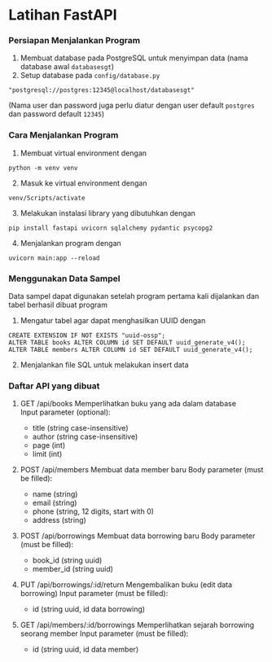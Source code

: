 # Latihan FastAPI
### Persiapan Menjalankan Program
1. Membuat database pada PostgreSQL untuk menyimpan data (nama database awal `databasesgt`)
2. Setup database pada `config/database.py`
```
"postgresql://postgres:12345@localhost/databasesgt"
```
(Nama user dan password juga perlu diatur dengan user default `postgres` dan password default `12345`)

### Cara Menjalankan Program
1. Membuat virtual environment dengan
```
python -m venv venv
```

2. Masuk ke virtual environment dengan
```
venv/Scripts/activate
```

3. Melakukan instalasi library yang dibutuhkan dengan
```
pip install fastapi uvicorn sqlalchemy pydantic psycopg2
```

4. Menjalankan program dengan
```
uvicorn main:app --reload
```

### Menggunakan Data Sampel
Data sampel dapat digunakan setelah program pertama kali dijalankan dan tabel berhasil dibuat program
1. Mengatur tabel agar dapat menghasilkan UUID dengan
```
CREATE EXTENSION IF NOT EXISTS "uuid-ossp";
ALTER TABLE books ALTER COLUMN id SET DEFAULT uuid_generate_v4();
ALTER TABLE members ALTER COLUMN id SET DEFAULT uuid_generate_v4();
```
2. Menjalankan file SQL untuk melakukan insert data

### Daftar API yang dibuat
1. GET /api/books
Memperlihatkan buku yang ada dalam database <br>
Input parameter (optional):
    - title (string case-insensitive)
    - author (string case-insensitive)
    - page (int)
    - limit (int)
  
2. POST /api/members
Membuat data member baru
Body parameter (must be filled):
    - name (string)
    - email (string)
    - phone (string, 12 digits, start with 0)
    - address (string)
  
3. POST /api/borrowings
Membuat data borrowing baru
Body parameter (must be filled):
    - book_id (string uuid)
    - member_id (string uuid)

4. PUT /api/borrowings/:id/return
Mengembalikan buku (edit data borrowing)
Input parameter (must be filled):
    - id (string uuid, id data borrowing)
  
5. GET /api/members/:id/borrowings
Memperlihatkan sejarah borrowing seorang member
Input parameter (must be filled):
    - id (string uuid, id data member)


